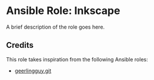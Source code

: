 # Ansible Role: Inkscape

A brief description of the role goes here.

## Credits

This role takes inspiration from the following Ansible roles:

- [geerlingguy.git](https://github.com/geerlingguy/ansible-role-git)
